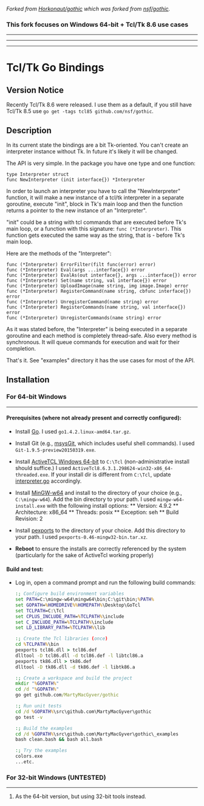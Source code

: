 *Forked from [Horkonaut/gothic](https://github.com/Horkonaut/gothic) which was forked from [nsf/gothic](https://github.com/nsf/gothic).*

### This fork focuses on Windows 64-bit + Tcl/Tk 8.6 use cases

----------
----------
----------

# Tcl/Tk Go Bindings

## Version Notice

Recently Tcl/Tk 8.6 were released. I use them as a default, if you still have
Tcl/Tk 8.5 use `go get -tags tcl85 github.com/nsf/gothic`.

## Description

In its current state the bindings are a bit Tk-oriented. You can't create an
interpreter instance without Tk. In future it's likely it will be changed.

The API is very simple. In the package you have one type and one function:
```
type Interpreter struct
func NewInterpreter (init interface{}) *Interpreter
```
In order to launch an interpreter you have to call the "NewInterpreter"
function, it will make a new instance of a tcl/tk interpreter in a separate
goroutine, execute "init", block in Tk's main loop and then the function
returns a pointer to the new instance of an "Interpreter".

"init" could be a string with tcl commands that are executed before Tk's main
loop, or a function with this signature: `func (*Interpreter)`. This function
gets executed the same way as the string, that is - before Tk's main loop.

Here are the methods of the "Interpreter":

```
func (*Interpreter) ErrorFilter(filt func(error) error)
func (*Interpreter) Eval(args ...interface{}) error
func (*Interpreter) EvalAs(out interface{}, args ...interface{}) error
func (*Interpreter) Set(name string, val interface{}) error
func (*Interpreter) UploadImage(name string, img image.Image) error
func (*Interpreter) RegisterCommand(name string, cbfunc interface{}) error
func (*Interpreter) UnregisterCommand(name string) error
func (*Interpreter) RegisterCommands(name string, val interface{}) error
func (*Interpreter) UnregisterCommands(name string) error
```

As it was stated before, the "Interpreter" is being executed in a separate
goroutine and each method is completely thread-safe. Also every method is
synchronous. It will queue commands for execution and wait for their
completion.

That's it. See "examples" directory it has the use cases for most of the API.

## Installation

### For 64-bit Windows
------------------

#### Prerequisites (where not already present and correctly configured):

* Install [Go](https://golang.org/dl/). I used `go1.4.2.linux-amd64.tar.gz`.

* Install Git (e.g., [msysGit](https://msysgit.github.io/), which includes useful shell commands). I used `Git-1.9.5-preview20150319.exe`.

* Install [ActiveTCL Windows 64-bit](http://www.activestate.com/activetcl/downloads) to `C:\Tcl` (non-administrative install should suffice.) I used `ActiveTcl8.6.3.1.298624-win32-x86_64-threaded.exe`. If your install dir is different from `C:\Tcl`, update [interpreter.go](https://github.com/MartyMacGyver/gothic/blob/master/interpreter.go) accordingly.

* Install [MinGW-w64](http://sourceforge.net/projects/mingw-w64/) and install to the directory of your choice (e.g., `C:\mingw-w64`). Add the bin directory to your path. I used `mingw-w64-install.exe` with the following install options:
** Version: 4.9.2
** Architecture: x86_64
** Threads: posix
** Exception: seh
** Build Revision: 2

* Install [pexports](http://sourceforge.net/projects/mingw/files/MinGW/Extension/pexports/) to the directory of your choice. Add this directory to your path. I used `pexports-0.46-mingw32-bin.tar.xz`.

* **Reboot** to ensure the installs are correctly referenced by the system (particularly for the sake of ActiveTcl working properly)

#### Build and test:

* Log in, open a command prompt and run the following build commands:
	```cmd
	:; Configure build environment variables
	set PATH=C:\mingw-w64\mingw64\bin;C:\git\bin;%PATH%
	set GOPATH=%HOMEDRIVE%%HOMEPATH%\Desktop\GoTcl
	set TCLPATH=C:\Tcl
	set CPLUS_INCLUDE_PATH=%TCLPATH%\include
	set C_INCLUDE_PATH=%TCLPATH%\include
	set LD_LIBRARY_PATH=%TCLPATH%\lib
	
	:; Create the Tcl libraries (once)
	cd %TCLPATH%\bin
	pexports tcl86.dll > tcl86.def
	dlltool -D tcl86.dll -d tcl86.def -l libtcl86.a
	pexports tk86.dll > tk86.def
	dlltool -D tk86.dll -d tk86.def -l libtk86.a
	
	:; Create a workspace and build the project
	mkdir "%GOPATH%"
	cd /d "%GOPATH%"
	go get github.com/MartyMacGyver/gothic
	
	:; Run unit tests
	cd /d %GOPATH%\src\github.com\MartyMacGyver\gothic
	go test -v

	:; Build the examples
	cd /d %GOPATH%\src\github.com\MartyMacGyver\gothic\_examples
	bash clean.bash && bash all.bash

	:; Try the examples
	colors.exe
	...etc.
	```

### For 32-bit Windows (UNTESTED)
------------------
1. As the 64-bit version, but using 32-bit tools instead.
